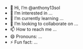 - 👋 Hi, I’m @anthony13sol
- 👀 I’m interested in ...
- 🌱 I’m currently learning ...
- 💞️ I’m looking to collaborate on ...
- 📫 How to reach me ...
- 😄 Pronouns: ...
- ⚡ Fun fact: ...

<!---
anthony13sol/anthony13sol is a ✨ special ✨ repository because its `README.md` (this file) appears on your GitHub profile.
You can click the Preview link to take a look at your changes.
--->
